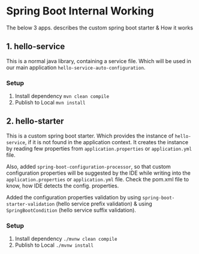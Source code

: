 # Spring Boot Internal Working

The below 3 apps. describes the custom spring boot starter & How it works

## 1. hello-service
This is a normal java library, containing a service file. Which will be used in our main application `hello-service-auto-configuration`.

### Setup
1. Install dependency `mvn clean compile`
2. Publish to Local `mvn install`


## 2. hello-starter
This is a custom spring boot starter. Which provides the instance of `hello-service`, if it is not found in the application context. It creates the instance by reading few properties from `application.properties` or `application.yml` file.

Also, added `spring-boot-configuration-processor`, so that custom configuration properties will be suggested by the IDE while writing into the `application.properties` or `application.yml` file. Check the pom.xml file to know, how IDE detects the config. properties.

Added the configuration properties validation by using `spring-boot-starter-validation` (hello service prefix validation) & using `SpringBootCondition` (hello service suffix validation).

### Setup
1. Install dependency `./mvnw clean compile`
2. Publish to Local `./mvnw install`
